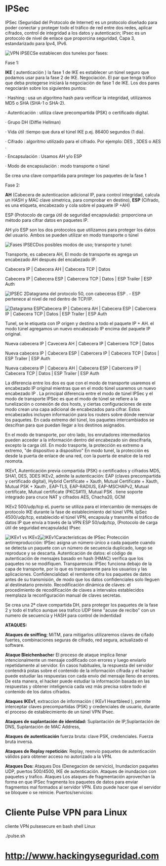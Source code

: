 # IPSec

IPSec (Seguridad del Protocolo de Internet) es un protocolo diseñado para poder conectar y  proteger todo el tráfico de red entre dos redes,  aplicar cifrados, control de integridad a los datos y autenticacin; IPsec es un  protocolo de nivel de enlace que proporcina seguridad, Capa 3, estandarizado para Ipv4, IPv6.

<img style="float:left" alt="VPN IPSEC" src="https://github.com/hackingyseguridad/IPSec/blob/master/ipsec3.png">

Se establecen dos tuneles por fases:

Fase 1:

**IKE** ( autenticación )  la fase 1 de IKE es establecer un túnel seguro que podamos usar para la fase 2 de IKE. Negociación. El par que tenga tráfico que deba protegerse iniciará la negociación de fase 1 de IKE. Los dos pares negociarán sobre los siguientes puntos:

· Hashing : usa un algoritmo hash para verificar la integridad, utilizamos MD5 o SHA (SHA-1 o SHA-2).

· Autenticación : utiliza clave precompartida (PSK)  o certificado digital.

· Grupo DH (Diffie Hellman)

· Vida útil :tiempo que dura el túnel IKE p.ej. 86400 segundos (1 día).

· Cifrado : algoritmo utilizado para el cifrado. Por ejemplo: DES , 3DES o AES .


· Encapsulación : Usamos AH y/o ESP

· Modo de encapsulación : modo transporte o túnel

Se crea una clave compartida para proteger los paquetes de la fase 1 

Fase 2:

**AH** (Cabecera de autenticacion adicional IP, para control integridad, calcula un HASH y MAC clave simetrica, para comprobar en destino), 
**ESP** (Cifrado, es una etiqueta, encabezado y cola sobre el paquete IP +AH)

ESP (Protocolo de carga útil de seguridad encapsulada): proporciona un método para cifrar datos en paquetes IP.

AH y/o ESP son los dos protocolos que utilizamos para proteger los datos del usuario. Ambos se pueden utilizar en modo transporte o túnel

<img style="float:left" alt="Fases IPSEC" src="https://github.com/hackingyseguridad/IPSec/blob/master/IPSEC.png">

Dos posibles modos de uso; transporte y tunel:

Transporte, es cabecera AH, El modo de transporte es  agrega un encabezado AH después del encabezado IP.

Cabecera IP | Cabecera AH | Cabecera TCP | Datos

Cabecera IP | Cabecera ESP | Cabercera TCP | Datos | ESP Trailer | ESP Auth 

<img style="float:left" alt="IPSEC 2" src="https://github.com/hackingyseguridad/IPSec/blob/master/IPSEC2.png">

Datagrama del protocolo 50, con cabeceras ESP . - ESP pertenece al nivel de red dentro de TCP/IP.

<img style="float:left" alt="Datagrama ESP" src="https://github.com/hackingyseguridad/IPSec/blob/master/datagrama.png">

Cabecera IP | Cabecera AH | Cabecera ESP | Cabercera IP | Cabecera TCP | Datos | ESP Trailer | ESP Auth

Tunel, se le etiqueta con IP origen y destino a todo el paquete IP + AH.  el modo túnel agregamos un nuevo encabezado IP encima del paquete IP original. 

Nueva cabecera IP | Cavecera AH | Cabecera IP | Cabercera TCP | Datos

Nueva cabecera IP | Cabecera ESP | Cabercera IP | Cabecera TCP | Datos | ESP Trailer | ESP Auth

Nueva cabecera IP | Cabecera AH | Cabecera ESP | Cabercera IP | Cabecera TCP | Datos | ESP Trailer | ESP Auth  

La  diferencia entre los dos es que con el modo de transporte usaremos el encabezado IP original mientras que en el modo túnel usaremos un nuevo encabezado IP . 
La principal diferencia entre el modo de túnel IPSec y el modo de transporte IPSec es que el modo de túnel se refiere a la tunelización o conexión de dos hosts, y ciertas configuraciones de este modo crean una capa adicional de encabezados para cifrar. Estos encabezados incluyen información para los routers sobre dónde reenviar los paquetes. En cada extremo del túnel, los paquetes intercambiados se descifran para que puedan llegar a los destinos asignados.

En el modo de transporte, por otro lado, los enrutadores intermediarios pueden acceder a la información dentro del encabezado sin descifrarla, excepto la carga útil.
En modo trasporte, la protección es extremo a extremo, "de dispositivo a dispositivo"
En modo tunel, la protección es desde la puerta de enlace de una red, con la puerta de enalce de la red reomota.

IKEv1, Autenticación previa compartida (PSK) o certificados y cifrados 	MD5, SHA1, DES, 3DES
IKEv2, admite la autenticación: EAP (claves precompartida y certificado digital), Hybrid Certificate + Xauth, Mutual Certificate + Xauth, Mutual PSK + Xauth , EAP-TLS, EAP-RADIUS, EAP-MSCHAPv2, Mutual certificate, Mutual certificate (PKCS#11), Mutual PSK .  tiene soporte integrado para cruce NAT y cifrados AES, Chacha20, GCM

IKEv2 500/udp/tcp eL puerto se utiliza para el intercambio de mensajes de protocolo IKE durante la fase de establecimiento del túnel VPN.
IpSec 4500/udp/tcp, establecido el túnel VPN, encapsula y transmite el tráfico de datos IP que  envía a través de la VPN
ESP 50/udp/tcp, (Protocolo de carga útil de seguridad encapsulada)  IPsec

<img style="float:left" alt="IKEv1 vs IKEv2" src="https://github.com/hackingyseguridad/IPSec/blob/master/ipsec4.png">

<img style="float:left" alt="IKEv1" src="https://github.com/hackingyseguridad/IPSec/blob/master/ike.png">

Características de IPSec
Protección antirreproducción: IPSec asigna un número único a cada paquete cuando se detecta un paquete con un número de secuencia duplicado, luego se reproduce y se descarta.
Autenticación de datos: el código de autenticación de mensajes basado en hash (HMAC) verifica que los paquetes no se modifiquen.
Transparencia: IPSec funciona debajo de la capa de transporte, por lo que es transparente para los usuarios y las aplicaciones.
Confidencialidad: el remitente cifra los paquetes de datos antes de su transmisión, de modo que los datos confidenciales solo lleguen al destinatario previsto.
Recodificación dinámica de claves: el procedimiento de recodificación de claves a intervalos establecidos reemplaza la reconfiguración manual de claves secretas.

Se crea una 2ª clave compartida DH, para proteger los paquetes de la fase 2  y todo el trafico aunque sea trafico UDP tiene "acuse de recibo" con un numero de secuencia y HASH para control de indentidad

**ATAQUES:**

**Ataques de sniffing**; MiTM, para mitigarlos utilizaremos claves de cifado fuertes, combinaciones seguras de cifrado, red segura,  actualizado el software.

**Ataque Bleichenbache**r El proceso de ataque implica llenar intencionalmente un mensaje codificado con errores y luego enviarlo repetidamente al servidor. En casos habituales, la respuesta del servidor contendrá pistas sobre el contenido de la información cifrada y el hacker puede estudiar las respuestas con cada envío del mensaje lleno de errores. De esta manera, el hacker puede estudiar la información basada en las respuestas y obtener inteligencia cada vez más precisa sobre todo el contenido de los datos cifrados.

**Ataques IKEv1**, extraccion de información (  IKEv1 Heartbleed ), permite interceptar claves precompartidas (PSK) y credenciales de usuario, durante el proceso de establecimiento de un túnel VPN IPsec.

**Ataques de suplantación de identidad:** Suplantación de IP,Suplantación de DNS, Suplantación de MAC Address, 

**Ataques de autenticación** fuerza bruta: clave PSK, credenciales. Fuerza bruta inversa.

**Ataques de Replay repetición**: Replay, reenvío paquetes de autenticación válidos para obtener acceso no autorizado a la VPN.

**Ataques Dos:** Ataques Dos (Denegacion de servicio), Inundacion paquetes UDP, puertos 500/4500, IKE de autenticación. Ataques de inundacion con paquetes y trafico. Ataques Los ataques de fragmentación aprovechan la forma en que IPSec fragmenta los paquetes de datos para enviar fragmentos mal formados al servidor VPN. Esto puede hacer que el servidor se bloquee o se reinicie.  Puertos/servicios:


# Cliente Pulse VPN para Linux
cliente VPN pulsesecure en bash shell Linux

./pulse.sh

# http://www.hackingyseguridad.com
